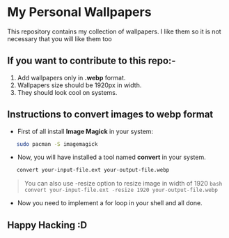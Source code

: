# My Personal Wallpapers
This repository contains my collection of wallpapers. I like them so it is not necessary  that you will like them too
## If you want to contribute to this repo:-
1. Add wallpapers only in **.webp** format.
2. Wallpapers size should be 1920px in width.
3. They should look cool on systems.

## Instructions to convert images to webp format
- First of all install **Image Magick** in your system:
```bash
   sudo pacman -S imagemagick
```
- Now, you will have installed a tool named **convert** in your system.
 ```bash
    convert your-input-file.ext your-output-file.webp
```

> You can also use -resize option to resize image in width of 1920
	```bash
	convert your-input-file.ext -resize 1920 your-output-file.webp
	```

- Now you need to implement a for loop in your shell and all done.
## Happy Hacking :D
